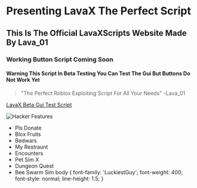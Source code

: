 # Presenting LavaX The Perfect Script
## This Is The Official LavaXScripts Website Made By Lava_01
### Working Button Script Coming Soon
#### Warning This Script In Beta Testing You Can Test The Gui But Buttons Do Not Work Yet
> "The Perfect Roblox Exploiting Script For All Your Needs" -Lava_01


[LavaX Beta Gui Test Script](https://raw.githubusercontent.com/LavaXScripts/LavaXPrivate/main/LavaXPrivate)

![Hacker](https://images.unsplash.com/photo-1542831371-29b0f74f9713?ixlib=rb-4.0.3&q=85&fm=jpg&crop=entropy&cs=srgb&dl=florian-olivo-4hbJ-eymZ1o-unsplash.jpg)
Features
+ Pls Donate
+ Blox Fruits
+ Bedwars
+ My Restraunt 
+ Encounters
+ Pet Sim X
+ Dungeon Quest
+ Bee Swarm Sim
body {
  font-family: 'LuckiestGuy';
  font-weight: 400;
  font-style: normal;
  line-height: 1.5;
}
